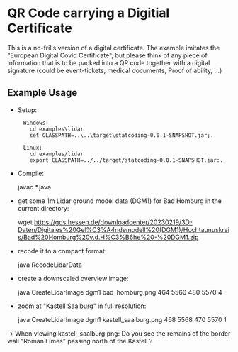 QR Code carrying a Digitial Certificate
=======================================

This is a no-frills version of a digital certificate. The example
imitates the "European Digital Covid Certificate", but please think
of any piece of information that is to be packed into a QR code
together with a digital signature (could be event-tickets,
medical documents, Proof of ability, ...)


Example Usage
-------------

 - Setup:

```
     Windows:
       cd examples\lidar
       set CLASSPATH=..\..\target\statcoding-0.0.1-SNAPSHOT.jar;.

     Linux:
       cd examples/lidar
       export CLASSPATH=../../target/statcoding-0.0.1-SNAPSHOT.jar:.
``` 

 - Compile:

   javac *.java
 

 - get some 1m Lidar ground model data (DGM1) for Bad Homburg in the current directory:

   wget https://gds.hessen.de/downloadcenter/20230219/3D-Daten/Digitales%20Gel%C3%A4ndemodell%20(DGM1)/Hochtaunuskreis/Bad%20Homburg%20v.d.H%C3%B6he%20-%20DGM1.zip
   

 - recode it to a compact format:

   java RecodeLidarData


 - create a downscaled overview image:

   java CreateLidarImage dgm1 bad_homburg.png 464 5560 480 5570 4


 - zoom at "Kastell Saalburg" in full resolution:

   java CreateLidarImage dgm1 kastell_saalburg.png 468 5568 470 5570 1


  -> When viewing kastell_saalburg.png: Do you see the remains of the border wall "Roman Limes" passing north of the Kastell ?
